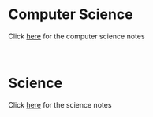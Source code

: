 # Computer Science
Click [here](comp) for the computer science notes

&nbsp;

# Science
Click [here](math) for the science notes